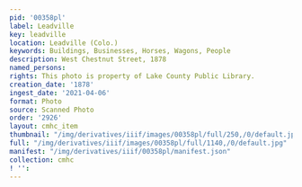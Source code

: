 ```yaml
---
pid: '00358pl'
label: Leadville
key: leadville
location: Leadville (Colo.)
keywords: Buildings, Businesses, Horses, Wagons, People
description: West Chestnut Street, 1878
named_persons: 
rights: This photo is property of Lake County Public Library.
creation_date: '1878'
ingest_date: '2021-04-06'
format: Photo
source: Scanned Photo
order: '2926'
layout: cmhc_item
thumbnail: "/img/derivatives/iiif/images/00358pl/full/250,/0/default.jpg"
full: "/img/derivatives/iiif/images/00358pl/full/1140,/0/default.jpg"
manifest: "/img/derivatives/iiif/00358pl/manifest.json"
collection: cmhc
! '': 
---
```

